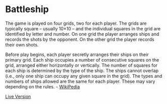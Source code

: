 # Battleship

The game is played on four grids, two for each player. The grids are typically square – usually 10×10 – and the individual squares in the grid are identified by letter and number. On one grid the player arranges ships and records the shots by the opponent. On the other grid the player records their own shots.

Before play begins, each player secretly arranges their ships on their primary grid. Each ship occupies a number of consecutive squares on the grid, arranged either horizontally or vertically. The number of squares for each ship is determined by the type of the ship. The ships cannot overlap (i.e., only one ship can occupy any given square in the grid). The types and numbers of ships allowed are the same for each player. These may vary depending on the rules. - [WikiPedia](<https://en.wikipedia.org/wiki/Battleship_(game)>)

[Live Version](http://tildadares.github.io/battleship)
